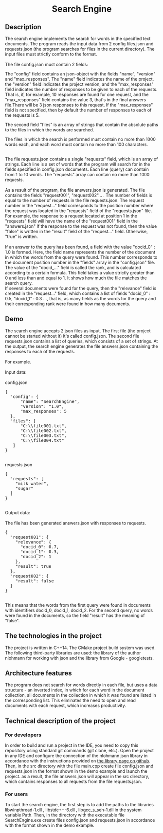 <h1 align="center">Search Engine</h1>
<h2>Description</h2>
The search engine implements the search for words in the specified text documents.
The program reads the input data from 2 config files.json and requests.json (the program searches for files in the current directory). The input files must strictly conform to the format.
<dev>
<br>
<br>
The file config.json must contain 2 fields:
<p>
The "config" field contains an json-object with the fields "name", "version" and "max_responses". The "name" field indicates the name of the project, the "version" field indicates the project version, and the "max_responses" field indicates the number of responses to be given to each of the requests. That is, if, for example, 10 responses are found for one request, and the "max_responses" field contains the value 3, that's in the final answers file.There will be 3 json responses to this request. If the "max_responses" field is not specified, then by default the number of responses to each of the requests is 5.
</p>
<p>
The second field "files" is an array of strings that contain the absolute paths to the files in which the words are searched.
</p>
<p>
The files in which the search is performed must contain no more than 1000 words each, and each word must contain no more than 100 characters.
</p>
<br>
The file requests.json contains a single "requests" field, which is an array of strings. Each line is a set of words that the program will search for in the fields specified in config.json documents. Each line (query) can contain from 1 to 10 words. The "requests" array can contain no more than 1000 requests.
<br>
<br>
As a result of the program, the file answers.json is generated. The file contains the fields "request001", "request002"... . The number of fields is equal to the number of requests in the file requests.json. The request number in the "request..." field corresponds to the position number where the request was located in the "requests" field of the "requests.json" file. For example, the response to a request located at position 1 in the "requests" field will have the name of the "request001" field in the "answers.json"
If the response to the request was not found, then the value "false" is written in the "result" field of the "request..." field. Otherwise, "true" is written.
<br>
<br>
If an answer to the query has been found, a field with the value "docid_0" : 1.0 is formed. Here, the field name represents the number of the document in which the words from the query were found. This number corresponds to the document position number in the "fields" array in the "config.json" file. The value of the "docid_..." field is called the rank, and is calculated according to a certain formula. This field takes a value strictly greater than 0 and less than and equal to 1. It shows how much the file matches the search query.
<br>
If several documents were found for the query, then the "relevance" field is created in the "request..." field, which contains a list of fields "docid_0" : 0.5, "docid_1" : 0.3 ..., that is, as many fields as the words for the query and their corresponding rank were found in how many documents.
</dev>
<h2>Demo</h2>
The search engine accepts 2 json files as input. The first file (the project cannot be started without it) it's called config.json. The second file requests.json contains a list of queries, which consists of a set of strings. At the output, the search engine generates the file answers.json containing the responses to each of the requests.
<dev>
<br>
<br>
For example.
<br>
<br>
Input data:
<br>
<br>
config.json
<pre>
{
  "config": {
      "name": "SearchEngine",
      "version": "1.0",
      "max_responses": 5
  },
  "files": [
      "C:\\file001.txt",
      "C:\\file002.txt",
      "C:\\file003.txt",
      "C:\\file004.txt"
   ]
}
</pre>
<br>
requests.json
<pre>
{
  "requests": [
    "milk water", 
    "sugar"
  ]
}
</pre>
</dev>
<br>
Output data:
<br>
<br>
The file has been generated answers.json with responses to requests.
<pre>
{
  "request001": {
    "relevance": {
      "docid_0": 0.7,
      "docid_1": 0.3,
      "docid_2": 1
    },
    "result": true
  },
  "request002": {
    "result": false
  }
}
</pre>
<br>
This means that the words from the first query were found in documents with identifiers docid_0, docid_1, docid_2. For the second query, no words were found in the documents, so the field "result" has the meaning of "false".
<h2>The technologies in the project</h2>
The project is written in C++14. The CMake project build system was used. The following third-party libraries are used: the library of the author nlohmann for working with json and the library from Google - googletests.
<h2>Architecture features</h2>
The program does not search for words directly in each file, but uses a data structure - an inverted index, in which for each word in the document collection, all documents in the collection in which it was found are listed in the corresponding list. This eliminates the need to open and read documents with each request, which increases productivity.
<h2>Technical description of the project</h2>
<h3>For developers</h3>
In order to build and run a project in the IDE, you need to copy this repository using standard git commands (git clone, etc.). Open the project in any IDE and configure the connection of the nlohmann json library in accordance with the instructions provided on <a href="https://github.com/nlohmann/json?ysclid=m6qb5f5krf698243886">the library page on github</a>.
Then, in the src directory with the file main.cpp create file config.json and requests.json in the format shown in the demo example 
and launch the project. 
as a result, the file answers.json will appear in the src directory, which contains responses to all requests from the file requests.json.
<h3>For users</h3>
To start the search engine, the first step is to add the paths to the libraries libwinpthread-1.dll , libstdc++-6.dll , libgcc_s_seh-1.dll in the system variable Path. Then, in the directory with the executable file SearchEngine.exe create files config.json and requests.json in accordance with the format shown in the demo example.